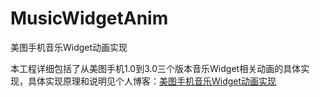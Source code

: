 # MusicWidgetAnim
美图手机音乐Widget动画实现

本工程详细包括了从美图手机1.0到3.0三个版本音乐Widget相关动画的具体实现，具体实现原理和说明见个人博客：[美图手机音乐Widget动画实现](http://www.chenwenguan.com/meitu-mobile-music-widget-anim/)
